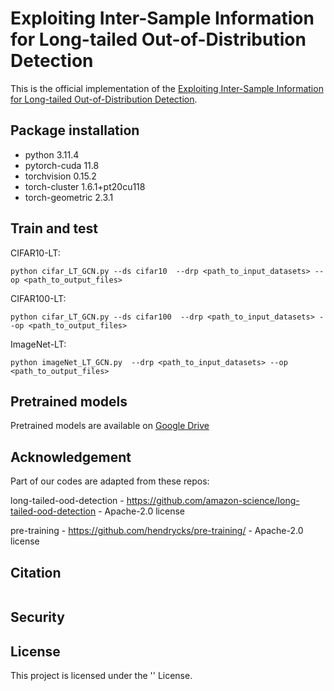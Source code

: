 # Exploiting Inter-Sample Information for Long-tailed Out-of-Distribution Detection 

This is the official implementation of the [Exploiting Inter-Sample Information for Long-tailed Out-of-Distribution Detection]().


## Package installation
* python                    3.11.4
* pytorch-cuda              11.8 
* torchvision               0.15.2
* torch-cluster             1.6.1+pt20cu118
* torch-geometric           2.3.1

## Train and test

CIFAR10-LT: 

```
python cifar_LT_GCN.py --ds cifar10  --drp <path_to_input_datasets> --op <path_to_output_files>
```

CIFAR100-LT:

```
python cifar_LT_GCN.py --ds cifar100  --drp <path_to_input_datasets> --op <path_to_output_files>
```

ImageNet-LT:

```
python imageNet_LT_GCN.py  --drp <path_to_input_datasets> --op <path_to_output_files>
```


## Pretrained models

Pretrained models are available on [Google Drive]()


## Acknowledgement

Part of our codes are adapted from these repos:

long-tailed-ood-detection - https://github.com/amazon-science/long-tailed-ood-detection - Apache-2.0 license

pre-training - https://github.com/hendrycks/pre-training/ - Apache-2.0 license


## Citation
```

```

## Security



## License

This project is licensed under the '' License.
